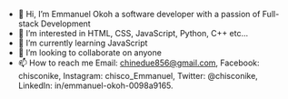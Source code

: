 - 👋 Hi, I’m Emmanuel Okoh a software developer with a passion of Full-stack Development
- 👀 I’m interested in HTML, CSS, JavaScript, Python, C++ etc...
- 🌱 I’m currently learning JavaScript
- 💞️ I’m looking to collaborate on anyone
- 📫 How to reach me Email: chinedue856@gmail.com, Facebook: chisconike, Instagram: chisco_Emmanuel, Twitter: @chisconike, LinkedIn: in/emmanuel-okoh-0098a9165.

<!---
Chisconike/Chisconike is a ✨ special ✨ repository because its `README.md` (this file) appears on your GitHub profile.
You can click the Preview link to take a look at your changes.
--->
